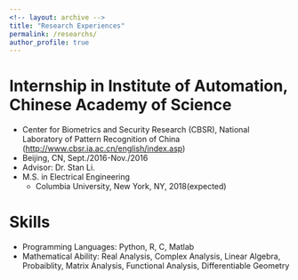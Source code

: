 ```yaml
---
<!-- layout: archive -->
title: "Research Experiences"
permalink: /researchs/
author_profile: true
---
```


Internship in Institute of Automation, Chinese Academy of Science
======
* Center for Biometrics and Security Research (CBSR), National Laboratory of Pattern Recognition of China (http://www.cbsr.ia.ac.cn/english/index.asp)
* Beijing, CN, Sept./2016-Nov./2016
* Advisor: Dr. Stan Li.
* M.S. in Electrical Engineering
  * Columbia University, New York, NY, 2018(expected)
  
Skills
======
* Programming Languages: Python, R, C, Matlab
* Mathematical Ability: Real Analysis, Complex Analysis, Linear Algebra, Probaiblity, Matrix Analysis, Functional Analysis, Differentiable Geometry
